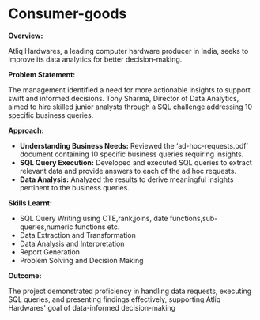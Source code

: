 # Consumer-goods

**Overview:**

 Atliq Hardwares, a leading computer hardware producer in India, seeks to improve its data analytics for better decision-making.

**Problem Statement:**  

The management identified a need for more actionable insights to support swift and informed decisions. Tony Sharma, Director of Data Analytics, aimed to hire skilled junior analysts through a SQL challenge addressing 10 specific business queries.

**Approach:**

* **Understanding Business Needs:** Reviewed the ‘ad-hoc-requests.pdf’ document containing 10 specific business queries requiring insights.
* **SQL Query Execution:** Developed and executed SQL queries to extract relevant data and provide answers to each of the ad hoc requests.
* **Data Analysis:** Analyzed the results to derive meaningful insights pertinent to the business queries.

**Skills Learnt:**

* SQL Query Writing using CTE,rank,joins, date functions,sub-queries,numeric functions etc.
* Data Extraction and Transformation
* Data Analysis and Interpretation
* Report Generation
* Problem Solving and Decision Making

**Outcome:**

The project demonstrated proficiency in handling data requests, executing SQL queries, and presenting findings effectively, supporting Atliq Hardwares' goal of data-informed decision-making
